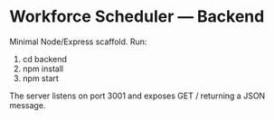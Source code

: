 # Workforce Scheduler — Backend

Minimal Node/Express scaffold. Run:

1. cd backend
2. npm install
3. npm start

The server listens on port 3001 and exposes GET / returning a JSON message.
